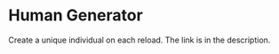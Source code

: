 Human Generator
===============

Create a unique individual on each reload. The link is in the description.
